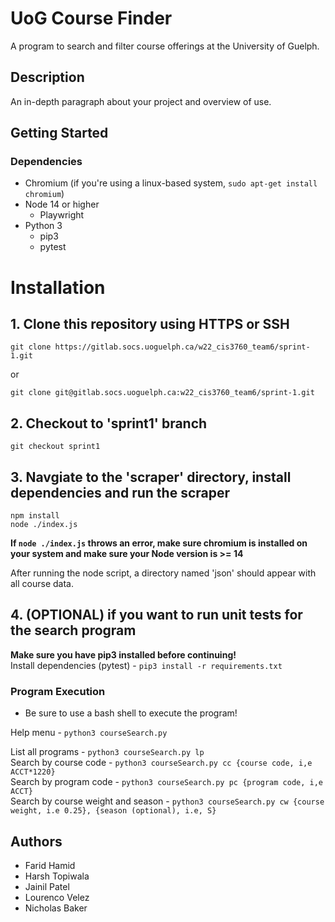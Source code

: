# UoG Course Finder

A program to search and filter course offerings at the University of Guelph.

## Description

An in-depth paragraph about your project and overview of use.

## Getting Started

### Dependencies

* Chromium (if you're using a linux-based system, `sudo apt-get install chromium`)
* Node 14 or higher
    * Playwright
* Python 3
    * pip3
    * pytest

# Installation 

## 1. Clone this repository using HTTPS or SSH

`git clone https://gitlab.socs.uoguelph.ca/w22_cis3760_team6/sprint-1.git`  

or  

`git clone git@gitlab.socs.uoguelph.ca:w22_cis3760_team6/sprint-1.git`

## 2. Checkout to 'sprint1' branch

`git checkout sprint1`

## 3. Navgiate to the 'scraper' directory, install dependencies and run the scraper

`npm install`  
`node ./index.js`

**If `node ./index.js` throws an error, make sure chromium is installed on your system and make sure your Node version is >= 14**

After running the node script, a directory named 'json' should appear with all course data.

## 4. (OPTIONAL) if you want to run unit tests for the search program

**Make sure you have pip3 installed before continuing!**  
Install dependencies (pytest) - `pip3 install -r requirements.txt `

### Program Execution

* Be sure to use a bash shell to execute the program!

Help menu - `python3 courseSearch.py`  

List all programs - `python3 courseSearch.py lp`  
Search by course code - `python3 courseSearch.py cc {course code, i,e ACCT*1220}`  
Search by program code - `python3 courseSearch.py pc {program code, i,e ACCT}`  
Search by course weight and season - `python3 courseSearch.py cw {course weight, i.e 0.25}, {season (optional), i.e, S}`  


## Authors

* Farid Hamid
* Harsh Topiwala
* Jainil Patel
* Lourenco Velez
* Nicholas Baker
